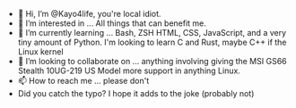 - 👋 Hi, I’m @Kayo4life, you're local idiot.
- 👀 I’m interested in ... All things that can benefit me.
- 🌱 I’m currently learning ... Bash, ZSH HTML, CSS, JavaScript, and a very tiny amount of Python. I'm looking to learn C and Rust, maybe C++ if the Linux kernel
- 💞️ I’m looking to collaborate on ... anything involving giving the MSI GS66 Stealth 10UG-219 US Model more support in anything Linux.
- 📫 How to reach me ... please don't
- Did you catch the typo? I hope it adds to the joke (probably not)
